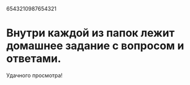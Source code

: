6543210987654321

# Внутри каждой из папок лежит домашнее задание с вопросом и ответами.
Удачного просмотра!
